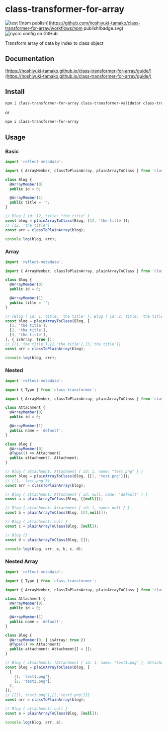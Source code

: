 # class-transformer-for-array

![test](https://github.com/hoshiyuki-tamako/class-transformer-for-array/workflows/test/badge.svg)
![npm publish](https://github.com/hoshiyuki-tamako/class-transformer-for-array/workflows/npm publish/badge.svg)
![nycrc config on GitHub](https://img.shields.io/nycrc/hoshiyuki-tamako/class-transformer-for-array?config=.nycrc&preferredThreshold=branches)

Transform array of data by index to class object

## Documentation

[https://hoshiyuki-tamako.github.io/class-transformer-for-array/guide/](https://hoshiyuki-tamako.github.io/class-transformer-for-array/guide/)

## Install

```bash
npm i class-transformer-for-array class-transformer-validator class-transformer class-validator reflect-metadata
```

or

```bash
npm i class-transformer-for-array
```

## Usage

### Basic

```ts
import 'reflect-metadata';

import { ArrayMember, classToPlainArray, plainArrayToClass } from 'class-transformer-for-array';

class Blog {
  @ArrayMember(0)
  public id = 0;

  @ArrayMember(1)
  public title = '';
}

// Blog { id: 12, title: "the title" }
const blog = plainArrayToClass(Blog, [12, 'the title']);
// [12, 'the title']
const arr = classToPlainArray(blog);

console.log(blog, arr);
```

### Array

```ts
import 'reflect-metadata';

import { ArrayMember, classToPlainArray, plainArrayToClass } from 'class-transformer-for-array';

class Blog {
  @ArrayMember(0)
  public id = 0;

  @ArrayMember(1)
  public title = '';
}

// [Blog { id: 1, title: 'the title' }, Blog { id: 2, title: 'the title' }, Blog { id: 3, title: 'the title' }]
const blog = plainArrayToClass(Blog, [
  [1, 'the title'],
  [2, 'the title'],
  [3, 'the title'],
], { isArray: true });
// [[1,'the title'],[2,'the title'],[3,'the title']]
const arr = classToPlainArray(blog);

console.log(blog, arr);
```

### Nested

```ts
import 'reflect-metadata';

import { Type } from 'class-transformer';

import { ArrayMember, classToPlainArray, plainArrayToClass } from 'class-transformer-for-array';

class Attachment {
  @ArrayMember(0)
  public id = 0;

  @ArrayMember(1)
  public name = 'default';
}

class Blog {
  @ArrayMember(0)
  @Type(() => Attachment)
  public attachment?: Attachment;
}

// Blog { attachment: Attachment { id: 1, name: "test.png" } }
const blog = plainArrayToClass(Blog, [[1, 'test.png']]);
// [[1, 'test.png']]
const arr = classToPlainArray(blog);

// Blog { attachment: Attachment { id: null, name: 'default' } }
const a = plainArrayToClass(Blog, [[null]]);

// Blog { attachment: Attachment { id: 1, name: null } }
const b = plainArrayToClass(Blog, [[1,null]]);

// Blog { attachment: null }
const c = plainArrayToClass(Blog, [null]);

// Blog {}
const d = plainArrayToClass(Blog, []);

console.log(blog, arr, a, b, c, d);
```

### Nested Array

```ts
import 'reflect-metadata';

import { Type } from 'class-transformer';

import { ArrayMember, classToPlainArray, plainArrayToClass } from 'class-transformer-for-array';

class Attachment {
  @ArrayMember(0)
  public id = 0;

  @ArrayMember(1)
  public name = 'default';
}

class Blog {
  @ArrayMember(0, { isArray: true })
  @Type(() => Attachment)
  public attachment: Attachment[] = [];
}

// Blog { attachment: [Attachment { id: 1, name: "test1.png" }, Attachment { id: 2, name: "test2.png" }] }
const blog = plainArrayToClass(Blog, [
  [
    [1, 'test1.png'],
    [2, 'test2.png'],
  ],
]);
// [[[1,'test1.png'],[2,'test2.png']]]
const arr = classToPlainArray(blog);

// Blog { attachment: null }
const a = plainArrayToClass(Blog, [null]);

console.log(blog, arr, a);
```
